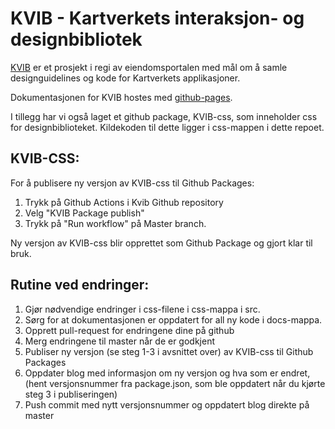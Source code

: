 # KVIB - Kartverkets interaksjon- og designbibliotek

[KVIB](https://kartverket.github.io/kvib/) er et prosjekt i regi av eiendomsportalen med mål om å samle designguidelines og kode for Kartverkets applikasjoner.

Dokumentasjonen for KVIB hostes med [github-pages](https://pages.github.com/).

I tillegg har vi også laget et github package, KVIB-css, som inneholder css for designbiblioteket. Kildekoden til dette ligger i css-mappen i dette repoet.

## KVIB-CSS:
For å publisere ny versjon av KVIB-css til Github Packages:
1. Trykk på Github Actions i Kvib Github repository
2. Velg  "KVIB Package publish"
3. Trykk på "Run workflow" på Master branch.

Ny versjon av KVIB-css blir opprettet som Github Package og gjort klar til bruk.

## Rutine ved endringer:
1. Gjør nødvendige endringer i css-filene i css-mappa i src.
2. Sørg for at dokumentasjonen er oppdatert for all ny kode i docs-mappa.
3. Opprett pull-request for endringene dine på github
4. Merg endringene til master når de er godkjent
5. Publiser ny versjon (se steg 1-3 i avsnittet over) av KVIB-css til Github Packages
6. Oppdater blog med informasjon om ny versjon og hva som er endret, (hent versjonsnummer fra package.json, som ble oppdatert når du kjørte steg 3 i publiseringen)
7. Push commit med nytt versjonsnummer og oppdatert blog direkte på master
